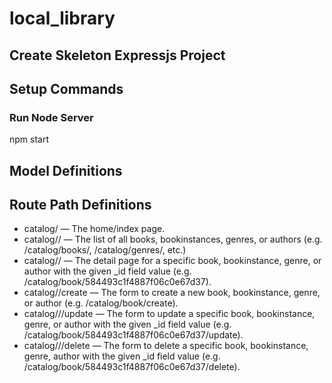 # local_library

## Create Skeleton Expressjs Project

## Setup Commands
### Run Node Server
npm start

## Model Definitions

## Route Path Definitions
* catalog/ — The home/index page.
* catalog/<objects>/ — The list of all books, bookinstances, genres, or authors (e.g. /catalog/books/, /catalog/genres/, etc.)
* catalog/<object>/<id> — The detail page for a specific book, bookinstance, genre, or author with the given _id field value (e.g. /catalog/book/584493c1f4887f06c0e67d37).
* catalog/<object>/create — The form to create a new book, bookinstance, genre, or author (e.g. /catalog/book/create).
* catalog/<object>/<id>/update — The form to update a specific book, bookinstance, genre, or author with the given _id field value (e.g. /catalog/book/584493c1f4887f06c0e67d37/update).
* catalog/<object>/<id>/delete — The form to delete a specific book, bookinstance, genre, author with the given _id field value (e.g. /catalog/book/584493c1f4887f06c0e67d37/delete).
